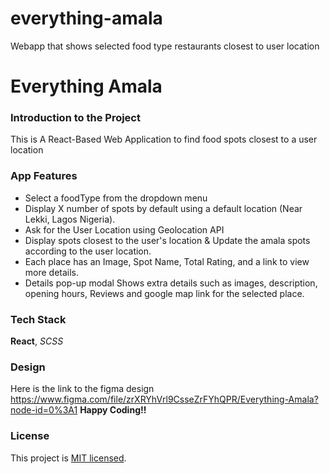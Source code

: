 # everything-amala

Webapp that shows selected food type restaurants closest to user location

# Everything Amala

### Introduction to the Project

This is A React-Based Web Application to find food spots closest to a user location

### App Features

- Select a foodType from the dropdown menu
- Display X number of spots by default using a default location (Near Lekki, Lagos Nigeria).
- Ask for the User Location using Geolocation API
- Display spots closest to the user's location & Update the amala spots according to the user location.
- Each place has an Image, Spot Name, Total Rating, and a link to view more details.
- Details pop-up modal Shows extra details such as images, description, opening hours, Reviews and google map link for the selected place.
<!--

### Getting Started / Installation guide

- git clone `https://github.com/mo-renike/everything-amala.git`
- cd `everything-amala`
- `npm install`
- `npm start` or `yarn start` -->

### Tech Stack

**React**, _SCSS_

<!-- ### Contribution guides

- Fork the repo
- Open it up on your prefered code editor
- Pull upstream `git pull upstream master`
- Create a new branch for your task e.g : `git checkout -b authentication`
- After making changes, do `git add .`
- Commit your changes with a clear and descriptive commit message `git commit -m "commit message`
- To make sure there are no conflicts: `git pull upstream master`
- Push changes to your new branch: `git push origin your-current-branch-name`
- Create a pull request to the main branch -->

### Design

Here is the link to the figma design
https://www.figma.com/file/zrXRYhVrl9CsseZrFYhQPR/Everything-Amala?node-id=0%3A1
**Happy Coding!!**

### License

This project is [MIT licensed](LICENSE).
